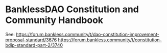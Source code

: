 # BanklessDAO Constitution and Community Handbook



See: 
https://forum.bankless.community/t/dao-constitution-improvement-proposal-standard/3676
https://forum.bankless.community/t/constitution-bdip-standard-part-2/3740


